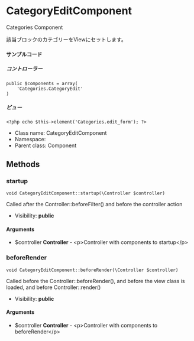 CategoryEditComponent
===============

Categories Component

該当ブロックのカテゴリーをViewにセットします。

#### サンプルコード
##### コントローラー
```
public $components = array(
	'Categories.CategoryEdit'
)
```
##### ビュー
```
<?php echo $this->element('Categories.edit_form'); ?>
```


* Class name: CategoryEditComponent
* Namespace: 
* Parent class: Component







Methods
-------


### startup

    void CategoryEditComponent::startup(\Controller $controller)

Called after the Controller::beforeFilter() and before the controller action



* Visibility: **public**


#### Arguments
* $controller **Controller** - &lt;p&gt;Controller with components to startup&lt;/p&gt;



### beforeRender

    void CategoryEditComponent::beforeRender(\Controller $controller)

Called before the Controller::beforeRender(), and before
the view class is loaded, and before Controller::render()



* Visibility: **public**


#### Arguments
* $controller **Controller** - &lt;p&gt;Controller with components to beforeRender&lt;/p&gt;


